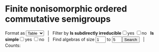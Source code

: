 # Finite nonisomorphic ordered commutative semigroups
<html>
<style>
td {padding-left:3px;padding-right:3px;}
th {background-color:#f0f0f0;font-weight:normal;padding-left:3px;padding-right:3px;}
table {border-collapse:collapse;line-height:80%;} 
</style>
Format as <select id="format" onchange="displayAlgebras(filtlist)">
<option value="table" selected>Table</option>
<option value="html">HTML</option>
<option value="text">Text</option> 
</select>
&nbsp; | &nbsp; Filter by
<b>Is subdirectly irreducible</b><input type="checkbox" name="si" id="siyes" onclick="document.getElementById('sino').checked=false;update()">yes 
<input type="checkbox" name="si" id="sino" onclick="document.getElementById('siyes').checked=false;update()">no &nbsp; 
<b>Is simple</b><input type="checkbox" name="simple" id="simpleyes" onclick="document.getElementById('simpleno').checked=false;update()">yes 
<input type="checkbox" name="simple" id="simpleno" onclick="document.getElementById('simpleyes').checked=false;update()">no &nbsp; | &nbsp;
Find algebras of size <input type="text" id="minsize" size="1" maxlength="2" value="1"> to <input type="text" id="maxsize" size="1" maxlength="2" value="5"><input type="button" value="Search" onclick="searchAlgebras()"> &nbsp; | &nbsp; Counts: <span id="counts"></span>

<div id="algebras"></div>

<script>
function algebraToString(a,k,n) {
 if (format=="html"){
  var st="<div style=\"display:inline-block;border: 1px darkgray solid;\"><sup>"+n+"</sup>"+"<b>S</b><sub>"+a.length+","+k+"</sub><br>";
  for (var i=0; i<a.length; i++) {
    for (var j=0; j<a.length; j++) st = st+a[i][j]+(j==a.length-1?"":" &nbsp; ");
    st = st+"<br>";
  }
  st = st+"</div> &nbsp;";
 }else if (format=="table"){
  var st="<table style=\"display:inline-block;border: 1px darkgray solid;\"><tr><td colspan=\""+(a.length+1)+"\"><sup>"+n+"</sup>"+"<b>S</b><sub>"+a.length+","+k+"</sub></td></tr><tr><th>&middot</th>";
  for (var i=0; i<a.length; i++) st += "<th>"+i+"</th>";
  st += "</tr>";
  for (var i=0; i<a.length; i++) {
    st += "<tr><th>"+i+"</th>";
    for (var j=0; j<a.length; j++)
        st = st+"<td>"+a[i][j]+"</td>";
    st = st+"</tr>";
  }
  st = st+"</table> &nbsp;";
 }else if (format=="text"){ 
  var st="{n:"+n+", name:\""+classname+"_{"+a.length+","+k+"}\", size:"+a.length+", ";
  st=st+"num:"+k+", op:{\"cdot\":[\n";
  for (var i=0; i<a.length; i++) {
    st = st+"[";
    for (var j=0; j<a.length; j++)
        st = st+a[i][j]+(j==a.length-1?"":",");
    st = st+"]"+(i==a.length-1?"]}},":",")+"\n";
  }
  st = st+"\n";
 }
 return st;
}
function checkRelation(A,rel) {//rel is a partial binary relation
    //Check that rel is transitive and compatible with the operations of A
    var op;
    var n = A.size;
    for (var x=0; x<n; x++)
	for (var y=0; y<n; y++)
            if (rel[x][y]==1 && x!=y) {
                for (var z=x+1; z<n; z++)
                    if (rel[y][z]==1)
                        if (rel[x][z]==0)
                            return false; //not transitive
                for (var z=x+1; z<y; z++)
                    if (rel[x][z]### 0 || rel[y][z]0)
                         return false;    //not order convex
		for (var r in A.op) {
		    op = A.op[r];
		    if (op.length!=null)
			if (op[0].length==null) {
			    if (rel[op[x]][op[y]]==0)
				return false;
			} else
			    for (var z=0; z<n; z++) {
				if (rel[op[x][z]][op[y][z]]==0)
				    return false;
				if (rel[op[z][x]][op[z][y]]==0)
				    return false;
			    }
		}
	    }
    return true;
}
function copyOf(arr) {
    var a = new Array(arr.length);
    for (var i=0; i<arr.length; i++) {
        a[i] = new Array(arr[i].length);
        for (var j=0; j<arr[i].length; j++) a[i][j] = arr[i][j];
    }
    return a;
}
function completeRelation(A,rel,i,j) {
    // find next i,j where rel[i][j]=2=undefined; for each val=0 or 1
    // set rel[i][j]=val, check transitivity and compatibility
    // restore and return if no completetion, 
    // else call completeRelation(rel,i,j+1)
    var ok = true;
    while (ok && i<rel.length) {
	while (j<rel.length && rel[i][j]!=2) j++;
	if (j>=rel.length) {
	    j=0; 
	    i++; 
	} else ok = false;
    }
    if (ok) congl[congl.length] = copyOf(rel);
    else for (var val=0; val<2; val++){
	    rel[i][j] = val;
	    rel[j][i] = val;
	    ok = checkRelation(A,rel);
	    if (ok) completeRelation(A,rel,i,j+1);
	    rel[i][j] = 2;
	    rel[j][i] = 2;
	}
}
function congruences(A) {
    // A is a finite algebra (JavaScript object)
    congl = [];
    var rel = new Array(A.size);
    for (var i=0; i<A.size; i++) {
        rel[i] = new Array(A.size);
	for (var j=0; j<A.size; j++) 
	    if (i!=j) rel[i][j] = 2;
	    else rel[i][j]=1;
    }
    completeRelation(A,rel,0,0);
    return congl;
}
function isSubrelation(R,S) { //assumes symmetry of relations
    for (var i=0; i<R.length; i++)
	for (var j=i+1; j<R.length; j++)
	    if (R[i][j]>S[i][j]) return false;
    return true;
}
function conLatleq(cong) { //input list of 0-1-relations
  var leq = new Array(cong.length);
  for (var i=0; i<cong.length; i++) {
      leq[i] = new Array(cong.length);
      leq[i][i] = true;
      for (var j=0; j<cong.length; j++)
	  if (i!=j) leq[i][j] = isSubrelation(cong[i],cong[j]);
  }
  return leq;
}
function leq2uppercovers(rel) {
    var n = rel.length;
    var uc = new Array(n);
    for (var i=0; i<n; i++) {
	uc[i] = [];
        for (var j=0; j<n; j++)
            if (rel[i][j] && i!=j) {
		for (var k=0; k<n && 
			 !(rel[i][k] && i!=k && rel[k][j] && k!=j); k++);
		if (k==n) uc[i][uc[i].length] = j;
	    }
    }
    return uc;
}
function congblock(co,i) {
    var block = [];
    for (var j=0; j<co.length; j++)
	if (co[i][j]==1)
	    block[block.length] = j;
    return block;
}
function cong2part(co) {
    var part = [];
    var flag = new Array(co.length);
    for (var i=0; i<co.length; i++)
        if (flag[i]==null) {
            cb = congblock(co,i);
            for (var j=0; j<cb.length; j++) flag[cb[j]]=true;
            part[part.length] = cb;
        }
    return part;
}
function conLat(A) {
    var conA = {/*name:"Con("+A.name+")",*/ rel:{}};
    var cl = congruences(A);
    conA.size = cl.length;
    conA.eltname = new Array(conA.size);
    for (var i=0; i<conA.size; i++) {
        conA.eltname[i] = cong2part(cl[i]).join(" | ");
    }
    conA.rel.uc = leq2uppercovers(conLatleq(cl));
    return conA;
}
function isSimple(A) {
    return congruences(A).length==2;
}
function isSI(A) {
    var conA = conLat(A);
    return conA.rel.uc[0].length==1;
}
///////////////////////////////////////////////////////////////////////
classname="OCSgrp";
counts=[];
filtcounts=[];
function initializeAlgebra(n) { // finite groupoid with n elements, {0,1,...,n-1}
    var alg = new Array(n);
    for (var i=0; i<n; i++) {
	alg[i] = new Array(n);
	for (var j=0; j<n; j++)
	    alg[i][j] = n; // all elements undefined (=n)
    }
    return alg;
}
function checkAxioms(a) {
    var n,ok,x,y,z,xy,xyz;
    n = a.length;
    ok = true;
    for (x=0; ok && x<n; x++) {
        for (y=0; ok && y<n; y++) {
            xy=a[x][y];
            if (xy<n) {
                ok = !(a[y][x]<n && xy!=a[y][x]); // check commutativity
                if (ok) {
                    for (z=0; ok && z<n; z++) {
                        xyz = a[xy][z];
                        if (xyz<n) // check associativity
                            ok = !(a[y][z]<n &&
                               a[x][a[y][z]]<n && xyz!=a[x][a[y][z]]);
		    }
		}
	    }
	}
    }
    return ok;
}
function completeAlgebra(alg,i,j) {
    // find next i,j where alg[i][j]=n=undefined; for each val=0..n-1
    // set alg[i][j]=val, check axioms and permutations
    // if ok, call completeAlg(alg,i,j+1) then restore and return
    var ok = true;
    var n = alg.length;
    while (ok && i<n) {
	while (j<n && alg[i][j]<n) j++;
	if (j>=n) {
	    j = 0; 
	    i++;
	} else ok = false;
    }
    if (ok) {
        counts[alg.length-1]++;
        alglist[alglist.length] = {size:alg.length,op:{cdot:copyOf(alg)},num:counts[alg.length-1]};
    } else {
        var start = 0;
        if (i>0) start = alg[i-1][j];
        if (j>0 && alg[i][j-1]>start) start = alg[i][j-1];
        for (var val=start; val<n; val++) {
	    alg[i][j] = val;
	    ok = checkAxioms(alg);
//	    if (ok) ok = checkPermutations(alg);
	    if (ok) completeAlgebra(alg,i,j+1);
            alg[i][j] = n;
        }
    }
}
function findAlgebras(size) {
    counts[size-1]=0;
    alg = initializeAlgebra(size);
    completeAlgebra(alg,0,0);
}
function findAlgebrasRange(minsize,maxsize) {
    alglist = [];
    for (var i=minsize; i<=maxsize; i++)
        findAlgebras(i);
}
function update(){
  findAlgebrasRange(eval(document.getElementById('minsize').value), eval(document.getElementById('maxsize').value));
}
function filterAlgebras(As){
    var Bs = [];
    for (var i=0; i<As[As.length-1].size; i++) filtcounts[i] = 0;
    simpleyes = document.getElementById("simpleyes").checked;
    simpleno = document.getElementById("simpleno").checked;
    siyes = document.getElementById("siyes").checked;
    sino = document.getElementById("sino").checked;
    for (var i=0; i<As.length; i++) {
        var add = (!simpleyes||!simpleno) && (!siyes||!sino);
        if (add && (simpleyes||simpleno)) {
            var simple = isSimple(As[i]);
            add = simpleyes && simple || simpleno && !simple;
        }
        if (add && (siyes||sino)) {
            var si = isSI(As[i]);
            add = siyes && si || sino && !si;
        }
        if (add) {
            Bs[Bs.length] = As[i];
            filtcounts[As[i].size-1]++;
        }
    }
    filtlist = Bs;
    displayAlgebras(Bs);
}
function displayAlgebras(As){
    format = document.getElementById("format").value;
    algstr=(format=="text"?classname+"=[\n":"");
    for (var i=0; i<As.length; i++)
        algstr += algebraToString(As[i].op.cdot,As[i].num,i);
    document.getElementById("algebras").innerHTML=(format=="text"?"<textarea rows=\"35\">"+algstr.slice(0,algstr.length-3)+"];\n</textarea>":algstr);
    document.getElementById("counts").innerHTML="<a href=\"http://www.research.att.com/~njas/sequences/?q="+filtcounts.join(",+")+"&sort=0&fmt=0&language=english&go=Search\"><u><b>"+filtcounts.join(", ")+"</b></u></a>";
}
function searchAlgebras(){
    findAlgebrasRange(eval(document.getElementById('minsize').value), eval(document.getElementById('maxsize').value));
    filterAlgebras(alglist);
}
function update(){
    filterAlgebras(alglist);
}
searchAlgebras();
</script>
</html>